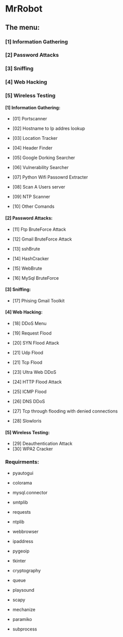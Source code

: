 # MrRobot

## The menu:

### [1] Information Gathering

### [2] Password Attacks

### [3] Sniffing

### [4] Web Hacking

### [5] Wireless Testing








#### [1] Information Gathering:


- [01] Portscanner


- [02] Hostname to Ip addres lookup


-  [03] Location Tracker


-  [04] Header Finder


-  [05] Google Dorking Searcher


-  [06] Vulnerability Searcher


-  [07] Python Wifi Passowrd Extracter


-  [08] Scan A Users server
-  [09] NTP Scanner


-  [10] Other Comands


#### [2] Password Attacks:


- [11] Ftp BruteForce Attack


-  [12] Gmail BruteForce Attack
-  [13] sshBrute
-  [14] HashCracker
-  [15] WebBrute
-  [16] MySql BruteForce


#### [3] Sniffing:



- [17] Phising Gmail Toolkit


#### [4] Web Hacking:



- [18] DDoS Menu


- [19] Request Flood


- [20] SYN Flood Attack


- [21] Udp Flood


- [21] Tcp Flood

- [23] Ultra Web DDoS

- [24] HTTP Flood Attack

- [25] ICMP Flood

- [26] DNS DDoS

- [27] Tcp through flooding with denied connections

- [28] Slowloris

#### [5] Wireless Testing:


  - [29] Deauthentication Attack
  - [30] WPA2 Cracker




### Requirments:


- pyautogui


- colorama

- mysql.connector



- smtplib


- requests

- ntplib


- webbrowser


- ipaddress


- pygeoip

- tkinter


- cryptography


- queue


- playsound


- scapy

- mechanize

- paramiko

- subprocess
